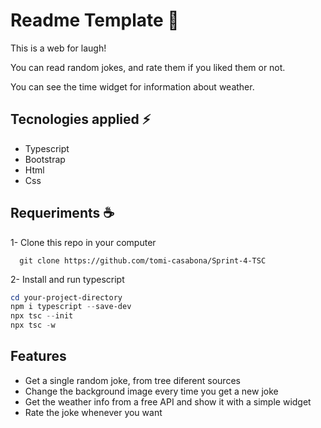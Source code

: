 # Readme Template 📜

This is a web for laugh!

You can read random jokes, and rate them if you liked them or not.

You can see the time widget for information about weather.

## Tecnologies applied  ⚡

* Typescript
* Bootstrap 
* Html
* Css


## Requeriments ☕️

1- Clone this repo in your computer

```git
  git clone https://github.com/tomi-casabona/Sprint-4-TSC 
```

2- Install and run typescript
```powershell
cd your-project-directory
npm i typescript --save-dev
npx tsc --init
npx tsc -w
```

## Features

- Get a single random joke, from tree diferent sources
- Change the background image every time you get a new joke 
- Get the weather info from a free API and show it with a simple widget
- Rate the joke whenever you want 


